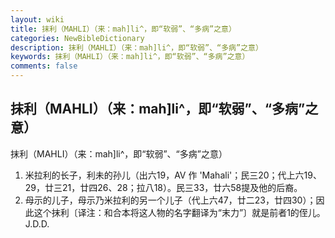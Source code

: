 ```yaml
---
layout: wiki
title: 抹利（MAHLI）（来：mah]li^，即“软弱”、“多病”之意）
categories: NewBibleDictionary
description: 抹利（MAHLI）（来：mah]li^，即“软弱”、“多病”之意）
keywords: 抹利（MAHLI）（来：mah]li^，即“软弱”、“多病”之意）
comments: false
---
```


## 抹利（MAHLI）（来：mah]li^，即“软弱”、“多病”之意）



抹利（MAHLI）（来：mah]li^，即“软弱”、“多病”之意）
1. 米拉利的长子，利未的孙儿（出六19，AV 作 'Mahali'；民三20；代上六19、29，廿三21，廿四26、28；拉八18）。民三33，廿六58提及他的后裔。
2. 母示的儿子，母示乃米拉利的另一个儿子（代上六47，廿二23，廿四30）；因此这个抹利〔译注：和合本将这人物的名字翻译为“末力”〕就是前者1的侄儿。
J.D.D.




